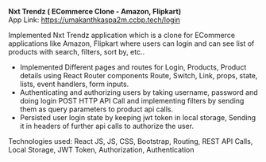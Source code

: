 **Nxt Trendz ( ECommerce Clone - Amazon, Flipkart)**<br/>
App Link: <a href="https://umakanthkaspa2m.ccbp.tech/login">https://umakanthkaspa2m.ccbp.tech/login</a>

Implemented Nxt Trendz application which is a clone for ECommerce applications like Amazon, Flipkart where users can login and can see list of products with search, filters, sort by, etc..

- Implemented Different pages and routes for Login, Products, Product details using React Router components Route, Switch, Link, props, state, lists, event handlers, form inputs.
- Authenticating and authorizing users by taking username, password and doing login POST HTTP API Call and implementing filters by sending them as query parameters to product api calls.
- Persisted user login state by keeping jwt token in local storage, Sending it in headers of further api calls to authorize the user.

Technologies used: React JS, JS, CSS, Bootstrap, Routing, REST API Calls, Local Storage, JWT Token, Authorization, Authentication
